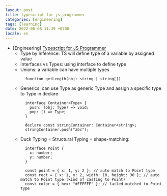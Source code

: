```yaml
---
layout: post
title: typescript-for-js-programmer
categories: [engineering]
tags: [learning]
date: 2022-06-08 11:39 +0700
locale: en
---
```

- [Engineering] [Typescript for JS Programmer](https://www.typescriptlang.org/docs/handbook/typescript-in-5-minutes.html)
  + Type by Inference: TS will define type of a variable by assigned value
  + Interfaces vs Types: using interface to define type
  + Unions: a variable can have multiple types
    ```
      function getLength(obj: string | string[])
    ```
  + Generics: can use Type as generic Type and assign a specific type to Type in
    declare
    ```
      interface Container<Type> {
        push: (obj: Type) => void;
        pop: () => Type;
      }

      declare const stringContainer: Container<string>;
      stringContainer.push("abc");
    ```
  + Duck Typing = Structural Typing = shape-matching:
    ```
      interface Point {
        x: number;
        y: number;
      }

      const point = { x: 1, y: 2 }; // auto match to Point type
      const rect = { x: 1, y: 2, width: 10, height: 30 }; // auto match to Point type (kind of casting to Point)
      const color = { hex: "#FFFFFF" }; // failed-matched to Point type
    ```
